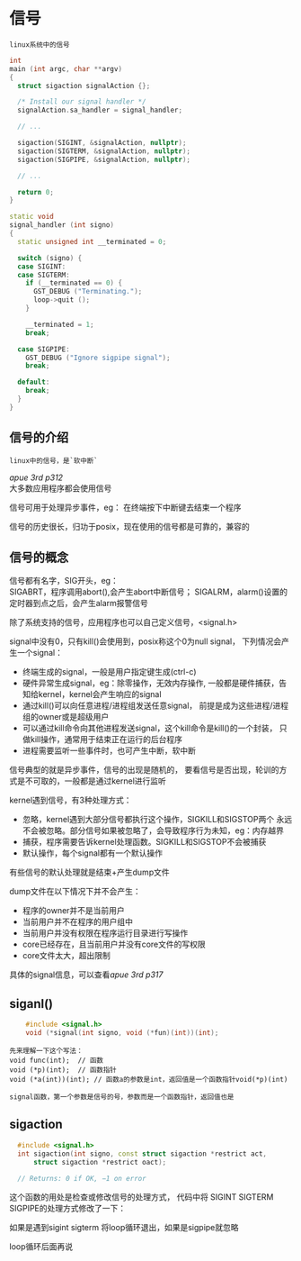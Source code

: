 # 信号
    linux系统中的信号

```c++
int
main (int argc, char **argv)
{
  struct sigaction signalAction {};

  /* Install our signal handler */
  signalAction.sa_handler = signal_handler;

  // ...

  sigaction(SIGINT, &signalAction, nullptr);
  sigaction(SIGTERM, &signalAction, nullptr);
  sigaction(SIGPIPE, &signalAction, nullptr);

  // ...

  return 0;
}

static void
signal_handler (int signo)
{
  static unsigned int __terminated = 0;

  switch (signo) {
  case SIGINT:
  case SIGTERM:
    if (__terminated == 0) {
      GST_DEBUG ("Terminating.");
      loop->quit ();
    }

    __terminated = 1;
    break;

  case SIGPIPE:
    GST_DEBUG ("Ignore sigpipe signal");
    break;

  default:
    break;
  }
}
```

## 信号的介绍
    linux中的信号，是`软中断`

*apue 3rd p312*  
大多数应用程序都会使用信号

信号可用于处理异步事件，eg：
在终端按下中断键去结束一个程序

信号的历史很长，归功于posix，现在使用的信号都是可靠的，兼容的

## 信号的概念
信号都有名字，SIG开头，eg：  
SIGABRT，程序调用abort(),会产生abort中断信号；
SIGALRM，alarm()设置的定时器到点之后，会产生alarm报警信号

除了系统支持的信号，应用程序也可以自己定义信号，<signal.h>

signal中没有0，只有kill()会使用到，posix称这个0为null signal，
下列情况会产生一个signal：
- 终端生成的signal，一般是用户指定键生成(ctrl-c)
- 硬件异常生成signal，eg：除零操作，无效内存操作,
一般都是硬件捕获，告知给kernel，kernel会产生响应的signal
- 通过kill()可以向任意进程/进程组发送任意signal，
前提是成为这些进程/进程组的owner或是超级用户
- 可以通过kill命令向其他进程发送signal，这个kill命令是kill()的一个封装，
只做kill操作，通常用于结束正在运行的后台程序
- 进程需要监听一些事件时，也可产生中断，软中断

信号典型的就是异步事件，信号的出现是随机的，
要看信号是否出现，轮训的方式是不可取的，一般都是通过kernel进行监听

kernel遇到信号，有3种处理方式：
- 忽略，kernel遇到大部分信号都执行这个操作，SIGKILL和SIGSTOP两个
永远不会被忽略。部分信号如果被忽略了，会导致程序行为未知，eg：内存越界
- 捕获，程序需要告诉kernel处理函数。SIGKILL和SIGSTOP不会被捕获
- 默认操作，每个signal都有一个默认操作

有些信号的默认处理就是结束+产生dump文件

dump文件在以下情况下并不会产生：
- 程序的owner并不是当前用户
- 当前用户并不在程序的用户组中
- 当前用户并没有权限在程序运行目录进行写操作
- core已经存在，且当前用户并没有core文件的写权限
- core文件太大，超出限制

具体的signal信息，可以查看*apue 3rd p317*  

## siganl()
```c++
    #include <signal.h>
    void (*signal(int signo, void (*fun)(int))(int);
```
    先来理解一下这个写法：
    void func(int);  // 函数
    void (*p)(int);  // 函数指针
    void (*a(int))(int); // 函数a的参数是int，返回值是一个函数指针void(*p)(int)

    signal函数，第一个参数是信号的号，参数而是一个函数指针，返回值也是

## sigaction
```c++
  #include <signal.h>
  int sigaction(int signo, const struct sigaction *restrict act,
      struct sigaction *restrict oact);
      
  // Returns: 0 if OK, −1 on error
```
这个函数的用处是检查或修改信号的处理方式，
代码中将 SIGINT SIGTERM SIGPIPE的处理方式修改了一下：

如果是遇到sigint sigterm 将loop循环退出，如果是sigpipe就忽略

loop循环后面再说
























